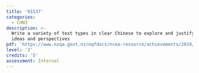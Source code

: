 ```yaml
---
title: '91537'
categories:
  - CHN3
description: >-
  Write a variety of text types in clear Chinese to explore and justify varied
  ideas and perspectives
pdf: 'https://www.nzqa.govt.nz/nqfdocs/ncea-resource/achievements/2019/as91537.pdf'
level: '3'
credits: '5'
assessment: Internal
---
```


